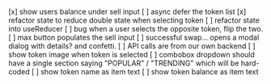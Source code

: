 [x] show users balance under sell input
[ ] async defer the token list
[x] refactor state to reduce double state when selecting token
[ ] refactor state into useReducer
[ ] bug when a user selects the opposite token, flip the two.
[ ] max button populates the sell input
[ ] successful swap... opens a modal dialog with details? and confetti.
[ ] API calls are from our own backend
[ ] show token image when token is selected
[ ] combobox dropdown should have a single section saying "POPULAR" / "TRENDING" which will be hard-coded
[ ] show token name as item text
[ ] show token balance as item text

